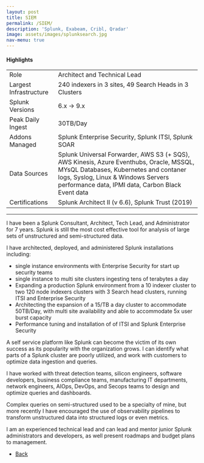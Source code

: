 ```yaml
---
layout: post
title: SIEM 
permalink: /SIEM/
description: 'Splunk, Exabeam, Cribl, Qradar'
image: assets/images/splunksearch.jpg
nav-menu: true
---
```


<h4>Highlights</h4>
<div class="table-wrapper">
  <table>
    <tbody>
      <tr>
        <td>Role</td>
        <td>Architect and Technical Lead</td>
      </tr>
      <tr>
        <td>Largest Infrastructure </td>
        <td>240 indexers in 3 sites, 49 Search Heads in 3 Clusters </td>
      </tr>
      <tr>
        <td>Splunk Versions</td>
        <td>6.x -> 9.x</td>
      </tr>
      <tr>
        <td>Peak Daily Ingest</td>
        <td>30TB/Day</td>
      </tr>
      <tr>
        <td>Addons Managed</td>
        <td>Splunk Enterprise Security, Splunk ITSI, Splunk SOAR </td>
      </tr>
            <tr>
        <td>Data Sources</td>
        <td>Splunk Universal Forwarder, AWS S3 (+ SQS), AWS Kinesis, Azure Eventhubs, Oracle, MSSQL, MYsQL Databases, Kubernetes and contaner logs, Syslog, Linux & Windows Servers performance data, IPMI data, Carbon Black Event data </td>
      </tr>
            <tr>
        <td>Certifications</td>
        <td>Splunk Architect II (v 6.6), Splunk Trust (2019) </td>
      </tr>
    </tbody>
  </table>
</div>
<hr class="major" />  
I have been a Splunk Consultant, Architect, Tech Lead, and Administrator for 7 years. Splunk is still the most cost effective tool for analysis of large sets of unstructured and semi-structured data.

I have architected, deployed, and administered Splunk installations including:
 - single instance environments with Enterprise Security for start up security teams
 - single instance  to multi site clusters ingesting tens of terabytes a day
 - Expanding a production Splunk environment from a 10 indexer cluster to two 120 node indexers clusters with 3 Search head clusters, running ITSI and Enterprise Security
 - Architecting the expansion of a 15/TB a day cluster to accommodate 50TB/Day, with multi site availability and able to accommodate 5x user burst capacity      
 - Performance tuning and installation of of ITSI and Splunk Enterprise Security 


A self service platform like Splunk can become the victim of its own success as its popularity with the organization grows. I can identify what parts of a Splunk cluster are poorly utilized, and work with customers to optimize data ingestion and queries.   

I have worked with threat detection teams, silicon engineers, software developers, business compliance teams, manufacturing IT departments, network engineers,  AIOps, DevOps, and Secops teams to design and optimize queries and dashboards. 

<p><span class="image left"><img src="{% link assets/images/complexquery.jpg %}" alt="" /></span>Complex queries on semi-structured used to be a specialty of mine, but more recently I have encouraged the use of observability pipelines to transform unstructured data into structured logs or even metrics. </p>

I am an experienced technical lead and can lead and mentor junior Splunk administrators and developers, as well present roadmaps and budget plans to management. 

<ul class="actions">
<li><a href="/" class="button next scrolly">Back</a></li>
</ul>


